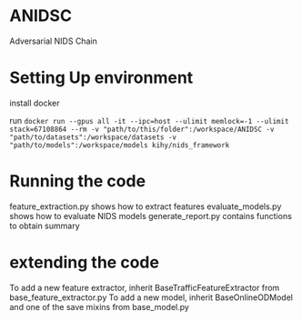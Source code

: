 # ANIDSC
 Adversarial NIDS Chain

# Setting Up environment
install docker

run
`docker run --gpus all -it --ipc=host --ulimit memlock=-1 --ulimit stack=67108864 --rm -v "path/to/this/folder":/workspace/ANIDSC -v "path/to/datasets":/workspace/datasets -v "path/to/models":/workspace/models kihy/nids_framework`

# Running the code
feature_extraction.py shows how to extract features
evaluate_models.py shows how to evaluate NIDS models
generate_report.py contains functions to obtain summary

# extending the code
To add a new feature extractor, inherit BaseTrafficFeatureExtractor from base_feature_extractor.py
To add a new model, inherit BaseOnlineODModel and one of the save mixins from base_model.py